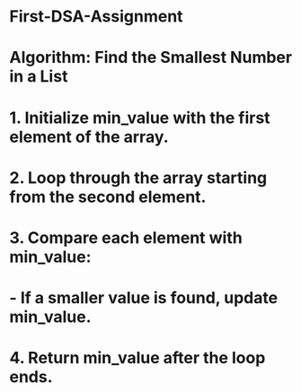 # First-DSA-Assignment
# Algorithm: Find the Smallest Number in a List
# 1. Initialize min_value with the first element of the array.
# 2. Loop through the array starting from the second element.
# 3. Compare each element with min_value:
#   - If a smaller value is found, update min_value.
# 4. Return min_value after the loop ends.
